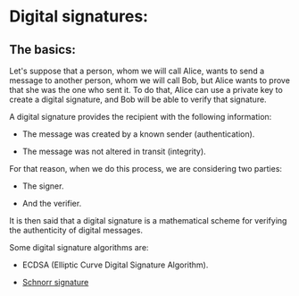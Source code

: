 # Digital signatures:

## The basics:

Let's suppose that a person, whom we will call Alice, wants to send a message to another person, whom we will call Bob, but Alice wants to prove that she was the one who sent it. To do that, Alice can use a private key to create a digital signature, and Bob will be able to verify that signature.

A digital signature provides the recipient with the following information:

- The message was created by a known sender (authentication).

- The message was not altered in transit (integrity).

For that reason, when we do this process, we are considering two parties:

- The signer.

- And the verifier.

It is then said that a digital signature is a mathematical scheme for verifying the authenticity of digital messages.

Some digital signature algorithms are:

- ECDSA (Elliptic Curve Digital Signature Algorithm).

- [Schnorr signature](./src/signing/schnorr/README.md)
